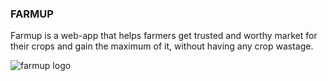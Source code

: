 ### FARMUP 

Farmup is a web-app that helps farmers get trusted and worthy market for their crops and gain the maximum of it, without having any crop wastage.


![farmup logo](./src/assets/images/logo.jpg)